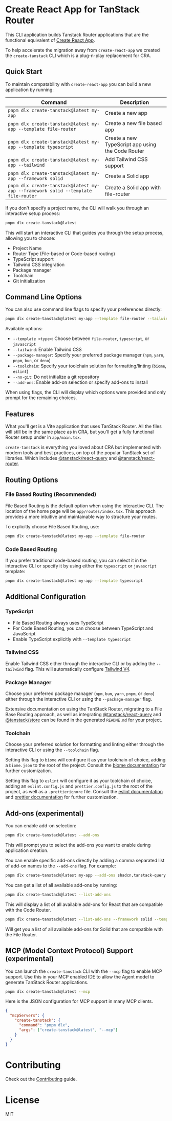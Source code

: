 # Create React App for TanStack Router

This CLI application builds Tanstack Router applications that are the functional equivalent of [Create React App](https://create-react-app.dev/).

To help accelerate the migration away from `create-react-app` we created the `create-tanstack` CLI which is a plug-n-play replacement for CRA.

## Quick Start

To maintain compatability with `create-react-app` you can build a new application by running:

| Command                                                                       | Description                                       |
| ----------------------------------------------------------------------------- | ------------------------------------------------- |
| `pnpm dlx create-tanstack@latest my-app`                                          | Create a new app                                  |
| `pnpm dlx create-tanstack@latest my-app --template file-router`                   | Create a new file based app                       |
| `pnpm dlx create-tanstack@latest my-app --template typescript`                    | Create a new TypeScript app using the Code Router |
| `pnpm dlx create-tanstack@latest my-app --tailwind`                               | Add Tailwind CSS support                          |
| `pnpm dlx create-tanstack@latest my-app --framework solid`                        | Create a Solid app                                |
| `pnpm dlx create-tanstack@latest my-app --framework solid --template file-router` | Create a Solid app with file-router               |

If you don't specify a project name, the CLI will walk you through an interactive setup process:

```bash
pnpm dlx create-tanstack@latest
```

This will start an interactive CLI that guides you through the setup process, allowing you to choose:

- Project Name
- Router Type (File-based or Code-based routing)
- TypeScript support
- Tailwind CSS integration
- Package manager
- Toolchain
- Git initialization

## Command Line Options

You can also use command line flags to specify your preferences directly:

```bash
pnpm dlx create-tanstack@latest my-app --template file-router --tailwind --package-manager pnpm
```

Available options:

- `--template <type>`: Choose between `file-router`, `typescript`, or `javascript`
- `--tailwind`: Enable Tailwind CSS
- `--package-manager`: Specify your preferred package manager (`npm`, `yarn`, `pnpm`, `bun`, or `deno`)
- `--toolchain`: Specify your toolchain solution for formatting/linting (`biome`, `eslint`)
- `--no-git`: Do not initialize a git repository
- `--add-ons`: Enable add-on selection or specify add-ons to install

When using flags, the CLI will display which options were provided and only prompt for the remaining choices.

## Features

What you'll get is a Vite application that uses TanStack Router. All the files will still be in the same place as in CRA, but you'll get a fully functional Router setup under in `app/main.tsx`.

`create-tanstack` is everything you loved about CRA but implemented with modern tools and best practices, on top of the popular TanStack set of libraries. Which includes [@tanstack/react-query](https://tanstack.com/query/latest) and [@tanstack/react-router](https://tanstack.com/router/latest).

## Routing Options

### File Based Routing (Recommended)

File Based Routing is the default option when using the interactive CLI. The location of the home page will be `app/routes/index.tsx`. This approach provides a more intuitive and maintainable way to structure your routes.

To explicitly choose File Based Routing, use:

```bash
pnpm dlx create-tanstack@latest my-app --template file-router
```

### Code Based Routing

If you prefer traditional code-based routing, you can select it in the interactive CLI or specify it by using either the `typescript` or `javascript` template:

```bash
pnpm dlx create-tanstack@latest my-app --template typescript
```

## Additional Configuration

### TypeScript

- File Based Routing always uses TypeScript
- For Code Based Routing, you can choose between TypeScript and JavaScript
- Enable TypeScript explicitly with `--template typescript`

### Tailwind CSS

Enable Tailwind CSS either through the interactive CLI or by adding the `--tailwind` flag. This will automatically configure [Tailwind V4](https://tailwindcss.com/).

### Package Manager

Choose your preferred package manager (`npm`, `bun`, `yarn`, `pnpm`, or `deno`) either through the interactive CLI or using the `--package-manager` flag.

Extensive documentation on using the TanStack Router, migrating to a File Base Routing approach, as well as integrating [@tanstack/react-query](https://tanstack.com/query/latest) and [@tanstack/store](https://tanstack.com/store/latest) can be found in the generated `README.md` for your project.

### Toolchain

Choose your preferred solution for formatting and linting either through the interactive CLI or using the `--toolchain` flag.

Setting this flag to `biome` will configure it as your toolchain of choice, adding a `biome.json` to the root of the project. Consult the [biome documentation](https://biomejs.dev/guides/getting-started/) for further customization.

Setting this flag to `eslint` will configure it as your toolchain of choice, adding an `eslint.config.js` and `prettier.config.js` to the root of the project, as well as a `.prettierignore` file. Consult the [eslint documentation](https://eslint.org/docs/latest/) and [prettier documentation](https://prettier.io/docs/) for further customization.

## Add-ons (experimental)

You can enable add-on selection:

```bash
pnpm dlx create-tanstack@latest --add-ons
```

This will prompt you to select the add-ons you want to enable during application creation.

You can enable specific add-ons directly by adding a comma separated list of add-on names to the `--add-ons` flag. For example:

```bash
pnpm dlx create-tanstack@latest my-app --add-ons shadcn,tanstack-query
```

You can get a list of all available add-ons by running:

```bash
pnpm dlx create-tanstack@latest --list-add-ons
```

This will display a list of all available add-ons for React that are compatible with the Code Router.

```bash
pnpm dlx create-tanstack@latest --list-add-ons --framework solid --template file-router
```

Will get you a list of all available add-ons for Solid that are compatible with the File Router.

## MCP (Model Context Protocol) Support (experimental)

You can launch the `create-tanstack` CLI with the `--mcp` flag to enable MCP support. Use this in your MCP enabled IDE to allow the Agent model to generate TanStack Router applications.

```bash
pnpm dlx create-tanstack@latest --mcp
```

Here is the JSON configuration for MCP support in many MCP clients.

```json
{
  "mcpServers": {
    "create-tanstack": {
      "command": "pnpm dlx",
      "args": ["create-tanstack@latest", "--mcp"]
    }
  }
}
```

# Contributing

Check out the [Contributing](CONTRIBUTING.md) guide.

# License

MIT
